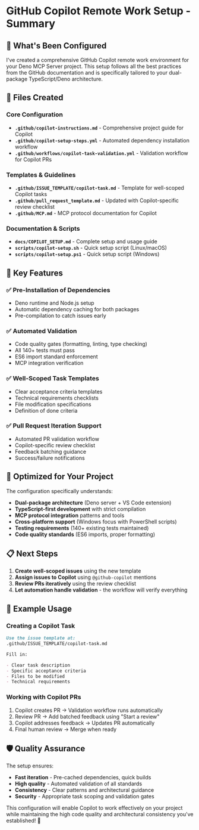 # GitHub Copilot Remote Work Setup - Summary

## 🎯 What's Been Configured

I've created a comprehensive GitHub Copilot remote work environment for your Deno MCP Server project. This setup follows all the best practices from the GitHub documentation and is specifically tailored to your dual-package TypeScript/Deno architecture.

## 📁 Files Created

### Core Configuration

- **`.github/copilot-instructions.md`** - Comprehensive project guide for Copilot
- **`.github/copilot-setup-steps.yml`** - Automated dependency installation workflow
- **`.github/workflows/copilot-task-validation.yml`** - Validation workflow for Copilot PRs

### Templates & Guidelines

- **`.github/ISSUE_TEMPLATE/copilot-task.md`** - Template for well-scoped Copilot tasks
- **`.github/pull_request_template.md`** - Updated with Copilot-specific review checklist
- **`.github/MCP.md`** - MCP protocol documentation for Copilot

### Documentation & Scripts

- **`docs/COPILOT_SETUP.md`** - Complete setup and usage guide
- **`scripts/copilot-setup.sh`** - Quick setup script (Linux/macOS)
- **`scripts/copilot-setup.ps1`** - Quick setup script (Windows)

## 🚀 Key Features

### ✅ Pre-Installation of Dependencies

- Deno runtime and Node.js setup
- Automatic dependency caching for both packages
- Pre-compilation to catch issues early

### ✅ Automated Validation

- Code quality gates (formatting, linting, type checking)
- All 140+ tests must pass
- ES6 import standard enforcement
- MCP integration verification

### ✅ Well-Scoped Task Templates

- Clear acceptance criteria templates
- Technical requirements checklists
- File modification specifications
- Definition of done criteria

### ✅ Pull Request Iteration Support

- Automated PR validation workflow
- Copilot-specific review checklist
- Feedback batching guidance
- Success/failure notifications

## 🎯 Optimized for Your Project

The configuration specifically understands:

- **Dual-package architecture** (Deno server + VS Code extension)
- **TypeScript-first development** with strict compilation
- **MCP protocol integration** patterns and tools
- **Cross-platform support** (Windows focus with PowerShell scripts)
- **Testing requirements** (140+ existing tests maintained)
- **Code quality standards** (ES6 imports, proper formatting)

## 📋 Next Steps

1. **Create well-scoped issues** using the new template
2. **Assign issues to Copilot** using `@github-copilot` mentions
3. **Review PRs iteratively** using the review checklist
4. **Let automation handle validation** - the workflow will verify everything

## 🔧 Example Usage

### Creating a Copilot Task

```markdown
Use the issue template at:
.github/ISSUE_TEMPLATE/copilot-task.md

Fill in:

- Clear task description
- Specific acceptance criteria
- Files to be modified
- Technical requirements
```

### Working with Copilot PRs

1. Copilot creates PR → Validation workflow runs automatically
2. Review PR → Add batched feedback using "Start a review"
3. Copilot addresses feedback → Updates PR automatically
4. Final human review → Merge when ready

## 🛡️ Quality Assurance

The setup ensures:

- **Fast iteration** - Pre-cached dependencies, quick builds
- **High quality** - Automated validation of all standards
- **Consistency** - Clear patterns and architectural guidance
- **Security** - Appropriate task scoping and validation gates

This configuration will enable Copilot to work effectively on your project while maintaining the high code quality and architectural consistency you've established! 🎉

